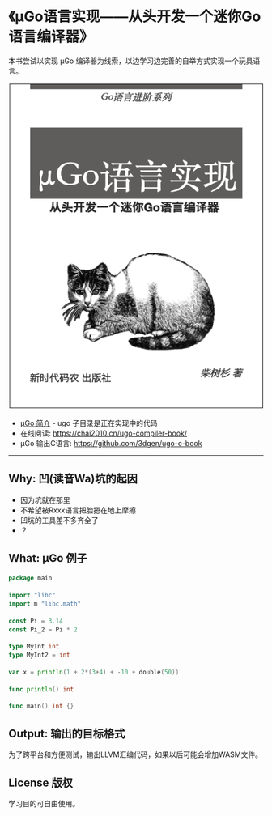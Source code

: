 # 《µGo语言实现——从头开发一个迷你Go语言编译器》

本书尝试以实现 µGo 编译器为线索，以边学习边完善的自举方式实现一个玩具语言。

![](cover.png)

- [µGo 简介](ugo) - ugo 子目录是正在实现中的代码
- 在线阅读: https://chai2010.cn/ugo-compiler-book/
- µGo 输出C语言: https://github.com/3dgen/ugo-c-book

---

## Why: 凹(读音Wa)坑的起因

- 因为坑就在那里
- 不希望被Rxxx语言把脸摁在地上摩擦
- 凹坑的工具差不多齐全了
- ？

## What: µGo 例子

```go
package main

import "libc"
import m "libc.math"

const Pi = 3.14
const Pi_2 = Pi * 2

type MyInt int
type MyInt2 = int

var x = println(1 + 2*(3+4) + -10 + double(50))

func println() int

func main() int {}
```

## Output: 输出的目标格式

为了跨平台和方便测试，输出LLVM汇编代码，如果以后可能会增加WASM文件。

## License 版权

学习目的可自由使用。
